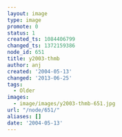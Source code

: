```yaml
---
layout: image
type: image
promote: 0
status: 1
created_ts: 1084406799
changed_ts: 1372159386
node_id: 651
title: y2003-thmb
author: anj
created: '2004-05-13'
changed: '2013-06-25'
tags:
  - Older
images:
  - image/images/y2003-thmb-651.jpg
url: "/node/651/"
aliases: []
date: '2004-05-13'
---
```


